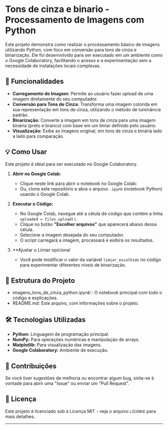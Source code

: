 # Tons de cinza e binario  - Processamento de Imagens com Python

Este projeto demonstra como realizar o processamento básico de imagens utilizando Python, com foco em conversão para tons de cinza e binarização. Ele foi desenvolvido para ser executado em um ambiente como o Google Colaboratory, facilitando o acesso e a experimentação sem a necessidade de instalações locais complexas.

## 🚀 Funcionalidades

*   **Carregamento de Imagem:** Permite ao usuário fazer upload de uma imagem diretamente do seu computador.
*   **Conversão para Tons de Cinza:** Transforma uma imagem colorida em sua representação em tons de cinza, utilizando o método de luminância padrão.
*   **Binarização:** Converte a imagem em tons de cinza para uma imagem binária (preto e branco) com base em um limiar definido pelo usuário.
*   **Visualização:** Exibe as imagens original, em tons de cinza e binária lado a lado para comparação.

## 💡 Como Usar

Este projeto é ideal para ser executado no Google Colaboratory.

1.  **Abrir no Google Colab:**
    *   Clique neste link para abrir o notebook no Google Colab:
    *   Ou, clone este repositório e abra o arquivo `.ipynb` (notebook Python) usando o Google Colab.

2.  **Executar o Código:**
    *   No Google Colab, navegue até a célula de código que contém a linha `uploaded = files.upload()`.
    *   Clique no botão **"Escolher arquivos"** que aparecerá abaixo dessa célula.
    *   Selecione a imagem desejada do seu computador.
    *   O script carregará a imagem, processará e exibirá os resultados.

3.  **Ajustar o Limiar opicional
    *   Você pode modificar o valor da variável `limiar_escolhido` no código para experimentar diferentes níveis de binarização.

## 📁 Estrutura do Projeto

*   imagens_tons_de_cinza_python.ipynb`: O notebook principal com todo o código e explicações.
*   README.md: Este arquivo, com informações sobre o projeto.

## 🛠️ Tecnologias Utilizadas

*   **Python:** Linguagem de programação principal.
*   **NumPy:** Para operações numéricas e manipulação de arrays.
*   **Matplotlib:** Para visualização das imagens.
*   **Google Colaboratory:** Ambiente de execução.

## 🤝 Contribuições

Se você tiver sugestões de melhoria ou encontrar algum bug, sinta-se à vontade para abrir uma "Issue" ou enviar um "Pull Request".

## 📝 Licença

Este projeto é licenciado sob a Licença MIT - veja o arquivo `LICENSE`  para mais detalhes.

---